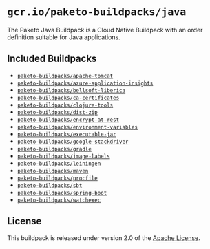 # `gcr.io/paketo-buildpacks/java`
The Paketo Java Buildpack is a Cloud Native Buildpack with an order definition suitable for Java applications.

## Included Buildpacks
* [`paketo-buildpacks/apache-tomcat`](https://github.com/paketo-buildpacks/apache-tomcat)
* [`paketo-buildpacks/azure-application-insights`](https://github.com/paketo-buildpacks/azure-application-insights)
* [`paketo-buildpacks/bellsoft-liberica`](https://github.com/paketo-buildpacks/bellsoft-liberica)
* [`paketo-buildpacks/ca-certificates`](https://github.com/paketo-buildpacks/ca-certificates)
* [`paketo-buildpacks/clojure-tools`](https://github.com/paketo-buildpacks/clojure-tools)
* [`paketo-buildpacks/dist-zip`](https://github.com/paketo-buildpacks/dist-zip)
* [`paketo-buildpacks/encrypt-at-rest`](https://github.com/paketo-buildpacks/encrypt-at-rest)
* [`paketo-buildpacks/environment-variables`](https://github.com/paketo-buildpacks/environment-variables)
* [`paketo-buildpacks/executable-jar`](https://github.com/paketo-buildpacks/executable-jar)
* [`paketo-buildpacks/google-stackdriver`](https://github.com/paketo-buildpacks/google-stackdriver)
* [`paketo-buildpacks/gradle`](https://github.com/paketo-buildpacks/gradle)
* [`paketo-buildpacks/image-labels`](https://github.com/paketo-buildpacks/image-labels)
* [`paketo-buildpacks/leiningen`](https://github.com/paketo-buildpacks/leiningen)
* [`paketo-buildpacks/maven`](https://github.com/paketo-buildpacks/maven)
* [`paketo-buildpacks/procfile`](https://github.com/paketo-buildpacks/procfile)
* [`paketo-buildpacks/sbt`](https://github.com/paketo-buildpacks/sbt)
* [`paketo-buildpacks/spring-boot`](https://github.com/paketo-buildpacks/spring-boot)
* [`paketo-buildpacks/watchexec`](https://github.com/paketo-buildpacks/watchexec)

## License
This buildpack is released under version 2.0 of the [Apache License][a].

[a]: http://www.apache.org/licenses/LICENSE-2.0
